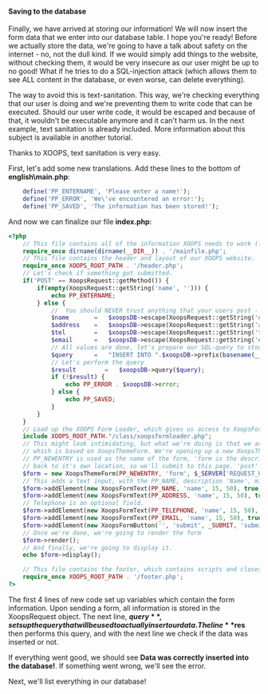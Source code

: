 #### Saving to the database

Finally, we have arrived at storing our information! We will now insert the form data that we enter into our database table. I hope you're ready!
Before we actually store the data, we're going to have a talk about safety on the internet - no, not the dull kind.
If we would simply add things to the website, without checking them, it would be very insecure as our user might be up to no good!
What if he tries to do a SQL-injection attack (which allows them to see ALL content in the database, or even worse, can delete everything).

The way to avoid this is text-sanitation. This way, we're checking everything that our user is doing and we're preventing them to write code that can be executed.
Should our user write code, it would be escaped and because of that, it wouldn't be executable anymore and it can't harm us.
In the next example, text sanitation is already included. More information about this subject is available in another tutorial.

Thanks to XOOPS, text sanitation is very easy.

First, let's add some new translations. Add these lines to the bottom of **english\main.php**:
```php 
    define('PP_ENTERNAME', 'Please enter a name!');
    define('PP_ERROR', 'We\'ve encountered an error:');
    define('PP_SAVED', 'The information has been stored!');
``` 
And now we can finalize our file **index.php**:
```php 
<?php
    // This file contains all of the information XOOPS needs to work (like the database information). It's the bootstrap of XOOPS, basicly.
    require_once dirname(dirname(__DIR__)) . '/mainfile.php';
    // This file contains the header and layout of our XOOPS website.
    require_once XOOPS_ROOT_PATH . '/header.php';
    // Let's check if something got submitted.
    if('POST' == XoopsRequest::getMethod()) {
        if(empty(XoopsRequest::getString('name', ''))) {
            echo PP_ENTERNAME;
        } else {
            //  You should NEVER trust anything that your users post - always first check the input.
            $name       =   $xoopsDB->escape(XoopsRequest::getString('name'));
            $address    =   $xoopsDB->escape(XoopsRequest::getString('address', ''));
            $tel        =   $xoopsDB->escape(XoopsRequest::getString('tel', ''));
            $email      =   $xoopsDB->escape(XoopsRequest::getString('email', ''));
            // All values are done, let's prepare our SQL-query to store this information
            $query      =   "INSERT INTO ".$xoopsDB->prefix(basename(__DIR__).'_myform')." (name, address, telephone, email) VALUES ('$name', '$address', '$tel', '$email' )";
            // Let's perform the query
            $result        =   $xoopsDB->query($query);
            if (!$result) {
                echo PP_ERROR . $xoopsDB->error;
            } else {
                echo PP_SAVED;
            }
        }
    }
    // Load up the XOOPS Form Loader, which gives us access to XoopsForm
    include XOOPS_ROOT_PATH."/class/xoopsformloader.php";
    // This might look intimidating, but what we're doing is that we are creating a new form object here called $form,
    // which is based on XoopsThemeForm. We're opening up a new XoopsThemeForm and we give it some parameters.
    // PP_NEWENTRY is used as the name of the form, 'form is the description. $_SERVER['REQUEST_URI'] points the form
    // back to it's own location, so we'll submit to this page. 'post' makes it a POST method.
    $form = new XoopsThemeForm(PP_NEWENTRY, 'form', $_SERVER['REQUEST_URI'], 'post');
    // This adds a text input, with the PP_NAME, description 'Name', minimum length of 15 and maximum length of 75. True means that it's required.
    $form->addElement(new XoopsFormText(PP_NAME, 'name', 15, 50), true);
    $form->addElement(new XoopsFormText(PP_ADDRESS, 'name', 15, 50), true);
    // Telephone is an optional field.
    $form->addElement(new XoopsFormText(PP_TELEPHONE, 'name', 15, 50), false);
    $form->addElement(new XoopsFormText(PP_EMAIL, 'name', 15, 50), true);
    $form->addElement(new XoopsFormButton('', 'submit', _SUBMIT, 'submit'));
    // Once we're done, we're going to render the form
    $form->render();
    // And finally, we're going to display it.
    echo $form->display();

    // This file contains the footer, which contains scripts and closes our layout.
    require_once XOOPS_ROOT_PATH . '/footer.php';
?>
```

The first 4 lines of new code set up variables which contain the form information. Upon sending a form, all information is stored in the XoopsRequest object.
The next line, **$query**, sets up the query that will be used to actually insert our data.
The line **$res** then performs this query, and with the next line we check if the data was inserted or not.

If everything went good, we should see **Data was correctly inserted into the database!**. If something went wrong, we'll see the error.

Next, we'll list everything in our database!